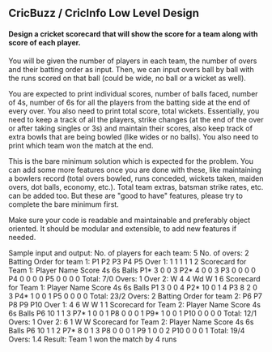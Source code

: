 ## CricBuzz / CricInfo Low Level Design
#### Design a cricket scorecard that will show the score for a team along with score of each player.
You will be given the number of players in each team, the number of overs and their batting order as input. Then, we can input overs ball by ball with the runs scored on that ball (could be wide, no ball or a wicket as well).

You are expected to print individual scores, number of balls faced, number of 4s, number of 6s for all the players from the batting side at the end of every over. You also need to print total score, total wickets. Essentially, you need to keep a track of all the players, strike changes (at the end of the over or after taking singles or 3s) and maintain their scores, also keep track of extra bowls that are being bowled (like wides or no balls). You also need to print which team won the match at the end.

This is the bare minimum solution which is expected for the problem. You can add some more features once you are done with these, like maintaining a bowlers record (total overs bowled, runs conceded, wickets taken, maiden overs, dot balls, economy, etc.). Total team extras, batsman strike rates, etc. can be added too. But these are "good to have" features, please try to complete the bare minimum first.

Make sure your code is readable and maintainable and preferably object oriented. It should be modular and extensible, to add new features if needed.

Sample input and output:
No. of players for each team: 5
No. of overs: 2
Batting Order for team 1:
P1
P2
P3
P4
P5
Over 1:
1
1
1
1
1
2
Scorecard for Team 1:
Player Name Score 4s 6s Balls
P1* 3 0 0 3
P2* 4 0 0 3
P3 0 0 0 0
P4 0 0 0 0
P5 0 0 0 0
Total: 7/0
Overs: 1
Over 2:
W
4
4
Wd
W
1
6
Scorecard for Team 1:
Player Name Score 4s 6s Balls
P1 3 0 0 4
P2* 10 0 1 4
P3 8 2 0 3
P4* 1 0 0 1
P5 0 0 0 0
Total: 23/2
Overs: 2
Batting Order for team 2:
P6
P7
P8
P9
P10
Over 1:
4
6
W
W
1
1
Scorecard for Team 2:
Player Name Score 4s 6s Balls
P6 10 1 1 3
P7* 1 0 0 1
P8 0 0 0 1
P9* 1 0 0 1
P10 0 0 0 0
Total: 12/1
Overs: 1
Over 2:
6
1
W
W
Scorecard for Team 2:
Player Name Score 4s 6s Balls
P6 10 1 1 2
P7* 8 0 1 3
P8 0 0 0 1
P9 1 0 0 2
P10 0 0 0 1
Total: 19/4
Overs: 1.4
Result: Team 1 won the match by 4 runs
